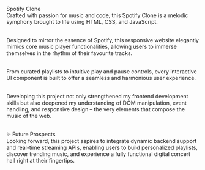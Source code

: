 Spotify Clone <br>
Crafted with passion for music and code, this Spotify Clone is a melodic symphony brought to life using HTML, CSS, and JavaScript. <br><br>

Designed to mirror the essence of Spotify, this responsive website elegantly mimics core music player functionalities, allowing users to immerse themselves in the rhythm of their favourite tracks. <br><br>

From curated playlists to intuitive play and pause controls, every interactive UI component is built to offer a seamless and harmonious user experience. <br><br>

Developing this project not only strengthened my frontend development skills but also deepened my understanding of DOM manipulation, event handling, and responsive design – the very elements that compose the music of the web. <br><br>

✨ Future Prospects <br>
Looking forward, this project aspires to integrate dynamic backend support and real-time streaming APIs, enabling users to build personalized playlists, discover trending music, and experience a fully functional digital concert hall right at their fingertips. <br><br>

